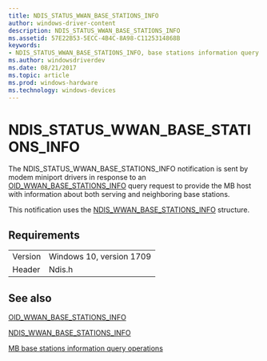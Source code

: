 ```yaml
---
title: NDIS_STATUS_WWAN_BASE_STATIONS_INFO
author: windows-driver-content
description: NDIS_STATUS_WWAN_BASE_STATIONS_INFO
ms.assetid: 57E22B53-5ECC-4B4C-8A98-C1125314868B
keywords:
- NDIS_STATUS_WWAN_BASE_STATIONS_INFO, base stations information query status notification, Mobile Broadband base stations information query status notification, MB base stations information query status notification
ms.author: windowsdriverdev
ms.date: 08/21/2017
ms.topic: article
ms.prod: windows-hardware
ms.technology: windows-devices
---
```


# NDIS_STATUS_WWAN_BASE_STATIONS_INFO

The NDIS_STATUS_WWAN_BASE_STATIONS_INFO notification is sent by modem miniport drivers in response to an [OID_WWAN_BASE_STATIONS_INFO](oid-wwan-base-stations-info.md) query request to provide the MB host with information about both serving and neighboring base stations.

This notification uses the [NDIS_WWAN_BASE_STATIONS_INFO](https://msdn.microsoft.com/library/windows/hardware/7C0E0903-F564-4F2B-95F9-FA8512FEF61B) structure.

## Requirements

| | |
| --- | --- |
| Version | Windows 10, version 1709 |
| Header | Ndis.h |

## See also

[OID_WWAN_BASE_STATIONS_INFO](oid-wwan-base-stations-info.md)

[NDIS_WWAN_BASE_STATIONS_INFO](https://msdn.microsoft.com/library/windows/hardware/7C0E0903-F564-4F2B-95F9-FA8512FEF61B)

[MB base stations information query operations](mb-base-stations-information-query-support.md)

